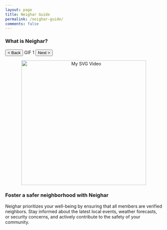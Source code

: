 ```yaml
---
layout: page
title: Neighar Guide
permalink: /neighar-guide/
comments: false
---
```


### What is Neighar?

<button onclick="navigateGif('prev')">&lt; Back</button>
<span id="gifName">GIF 1</span>
<button onclick="navigateGif('next')">Next &gt;</button>

<div id="v1" style="text-align:center;">
    <img src="{{ '/assets/videos/1.gif' | relative_url }}" alt="My SVG Video" width="400">
</div>
<div id="v2" style="text-align:center; display:none;">
    <img src="{{ '/assets/videos/2.gif' | relative_url }}" alt="My SVG Video" width="400">
</div>
<div id="v3" style="text-align:center; display:none;">
    <img src="{{ '/assets/videos/1.gif' | relative_url }}" alt="My SVG Video" width="400">
</div>

### Foster a safer neighborhood with Neighar

Neighar prioritizes your well-being by ensuring that all members are verified neighbors. Stay informed about the latest local events, weather forecasts, or security concerns, and actively contribute to the safety of your community.

<script>
  let currentGifIndex = 1;
const totalGifs = 3;

const gifNames = {
  1: 'GIF 1',
  2: 'GIF 2',
  3: 'GIF 3'
};

function showGif(gifId) {
  // Hide all GIFs
  var gifElements = document.querySelectorAll('div[id^="v"]');
  gifElements.forEach(function(gif) {
    gif.style.display = 'none';
  });

  // Show the selected GIF
  var selectedGif = document.getElementById(gifId);
  if (selectedGif) {
    selectedGif.style.display = 'block';
  }
    // Update GIF name
  document.getElementById('gifName').textContent = gifNames[currentGifIndex];
}
function navigateGif(direction) {
  if (direction === 'next') {
    currentGifIndex = (currentGifIndex % totalGifs) + 1;
  } else if (direction === 'prev') {
    currentGifIndex = (currentGifIndex - 2 + totalGifs) % totalGifs + 1;
  }

  showGif('v' + currentGifIndex);
}

// Initial display setup
document.addEventListener('DOMContentLoaded', function() {
  showGif('v1');
});
</script>
